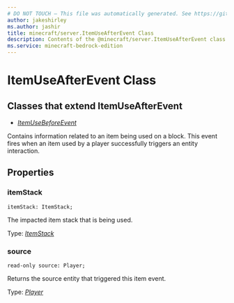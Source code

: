 ```yaml
---
# DO NOT TOUCH — This file was automatically generated. See https://github.com/mojang/minecraftapidocsgenerator to modify descriptions, examples, etc.
author: jakeshirley
ms.author: jashir
title: minecraft/server.ItemUseAfterEvent Class
description: Contents of the @minecraft/server.ItemUseAfterEvent class.
ms.service: minecraft-bedrock-edition
---
```

# ItemUseAfterEvent Class

## Classes that extend ItemUseAfterEvent
- [*ItemUseBeforeEvent*](ItemUseBeforeEvent.md)

Contains information related to an item being used on a block. This event fires when an item used by a player successfully triggers an entity interaction.

## Properties

### **itemStack**
`itemStack: ItemStack;`

The impacted item stack that is being used.

Type: [*ItemStack*](ItemStack.md)

### **source**
`read-only source: Player;`

Returns the source entity that triggered this item event.

Type: [*Player*](Player.md)
